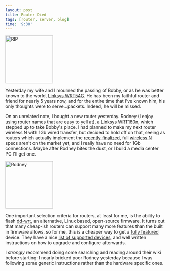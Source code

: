 ```yaml
---
layout: post
title: Router Died
tags: [router, server, blog]
time: '9:30'
---
```


<img class="img_right" src="http://greymaple.com/~rochester/product_images/WRT54GL.jpg" title="RIP" width="150" height="150" />

Yesterday my wife and I mourned the passing of Bobby, or as he was better known to the world, [Linksys WRT54G].  He has been my faithful router and friend for nearly 5 years now, and for the entire time that I've known him, his only thoughts were to serve...packets.  Indeed, he will be missed.

On an unrelated note, I bought a new router yesterday.  Rodney (I enjoy using router names that are easy to yell at), a [Linksys WRT160n], which stepped up to take Bobby's place.  I had planned to make my next router wireless N with 1Gb wired transfer, but decided to hold off on that, seeing as routers which actually implement the [recently finalized], full [wireless N] specs aren't on the market yet, and I really have no need for 1Gb connections.  Maybe after Rodney bites the dust, or I build a media center PC I'll get one.

<img class="img_left" src="http://www.noadapterneeded.com/images/linksys-wireless-router.jpg" title="Rodney" width="150" height="150" />

One important selection criteria for routers, at least for me, is the ability to flash [dd-wrt], an alternative, Linux based, open-source firmware.  It turns out that many cheap-ish routers can support many more features than the built in firmware allows, so for me, this is a cheaper way to get a [fully featured] device.  They have a nice [list of supported devices], and well written instructions on how to upgrade and configure afterwards.

I *strongly* recommend doing some searching and reading around their wiki before starting: I nearly bricked poor Rodney yesterday because I was following some generic instructions rather than the hardware specific ones.

[Linksys WRT54G]:http://www.linksys.com/servlet/Satellite?c=L_Product_C2&childpagename=US%2FLayout&cid=1149562300349&pagename=Linksys%2FCommon%2FVisitorWrapper

[Linksys WRT160n]:http://www.linksysbycisco.com/US/en/products/WRT160N

[recently finalized]:http://www.engadget.com/2009/09/12/its-official-802-11n-standard-finalized-after-a-mere-seven-yea/

[wireless N]:http://en.wikipedia.org/wiki/IEEE_802.11n-2009

[dd-wrt]:http://dd-wrt.com/site/content/about

[fully featured]:http://www.dd-wrt.com/wiki/index.php/What_is_DD-WRT%3F#File_Versions

[list of supported devices]:http://dd-wrt.com/site/support/router-database
